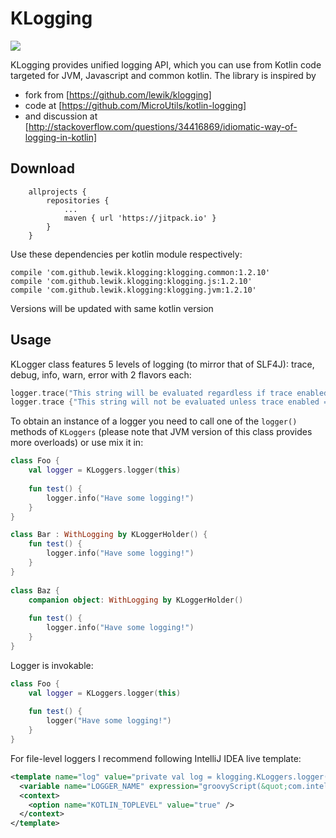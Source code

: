 # KLogging

[![](https://jitpack.io/v/lewik/klogging.svg)](https://jitpack.io/#lewik/klogging)

KLogging provides unified logging API, which you can use from Kotlin code targeted for JVM, Javascript and common kotlin.
The library is inspired by
- fork from [https://github.com/lewik/klogging]  
- code at [https://github.com/MicroUtils/kotlin-logging] 
- and discussion at [http://stackoverflow.com/questions/34416869/idiomatic-way-of-logging-in-kotlin]
                                      
                                      
## Download
```
	allprojects {
		repositories {
			...
			maven { url 'https://jitpack.io' }
		}
	}
```
Use these dependencies per kotlin module respectively:
```
compile 'com.github.lewik.klogging:klogging.common:1.2.10'
compile 'com.github.lewik.klogging:klogging.js:1.2.10'
compile 'com.github.lewik.klogging:klogging.jvm:1.2.10'
```                                   
Versions will be updated with same kotlin version 

## Usage                                              
KLogger class features 5 levels of logging (to mirror that of SLF4J): trace, debug, info, warn, error with 2 flavors each:
                                              
```kotlin
logger.trace("This string will be evaluated regardless if trace enabled = ${logger.isTraceEnabled}")
logger.trace {"This string will not be evaluated unless trace enabled = ${logger.isTraceEnabled}"}
```

To obtain an instance of a logger you need to call one of the `logger()` methods of `KLoggers` 
(please note that JVM version of this class provides more overloads) or use mix it in:
 
```kotlin
class Foo {
    val logger = KLoggers.logger(this)
    
    fun test() {
        logger.info("Have some logging!")    
    }
}

class Bar : WithLogging by KLoggerHolder() {
    fun test() {
        logger.info("Have some logging!")    
    }
}
 
class Baz {
    companion object: WithLogging by KLoggerHolder() 
    
    fun test() {
        logger.info("Have some logging!")    
    }
} 

```

Logger is invokable:
```kotlin
class Foo {
    val logger = KLoggers.logger(this)
    
    fun test() {
        logger("Have some logging!")    
    }
}

```
For file-level loggers I recommend following IntelliJ IDEA live template:
```xml
<template name="log" value="private val log = klogging.KLoggers.logger(&quot;$LOGGER_NAME$&quot;)" description="Logger" toReformat="false" toShortenFQNames="true">
  <variable name="LOGGER_NAME" expression="groovyScript(&quot;com.intellij.openapi.module.ModuleUtil.findModuleForFile(_editor.virtualFile, _editor.project).name + \&quot;/\&quot; + _editor.virtualFile.name&quot;) " defaultValue="" alwaysStopAt="false" />
  <context>
    <option name="KOTLIN_TOPLEVEL" value="true" />
  </context>
</template>
```
